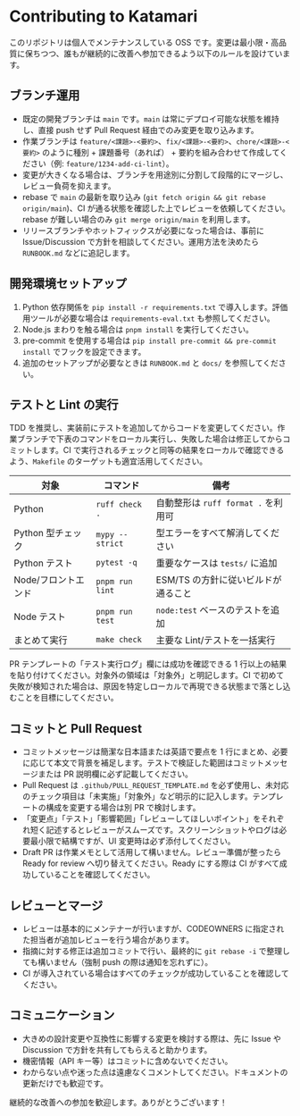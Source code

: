 # Contributing to Katamari

このリポジトリは個人でメンテナンスしている OSS です。変更は最小限・高品質に保ちつつ、誰もが継続的に改善へ参加できるよう以下のルールを設けています。

## ブランチ運用
- 既定の開発ブランチは `main` です。`main` は常にデプロイ可能な状態を維持し、直接 push せず Pull Request 経由でのみ変更を取り込みます。
- 作業ブランチは `feature/<課題>-<要約>`、`fix/<課題>-<要約>`、`chore/<課題>-<要約>` のように種別 + 課題番号（あれば） + 要約を組み合わせて作成してください（例: `feature/1234-add-ci-lint`）。
- 変更が大きくなる場合は、ブランチを用途別に分割して段階的にマージし、レビュー負荷を抑えます。
- rebase で `main` の最新を取り込み (`git fetch origin && git rebase origin/main`)、CI が通る状態を確認した上でレビューを依頼してください。rebase が難しい場合のみ `git merge origin/main` を利用します。
- リリースブランチやホットフィックスが必要になった場合は、事前に Issue/Discussion で方針を相談してください。運用方法を決めたら `RUNBOOK.md` などに追記します。

## 開発環境セットアップ
1. Python 依存関係を `pip install -r requirements.txt` で導入します。評価用ツールが必要な場合は `requirements-eval.txt` も参照してください。
2. Node.js まわりを触る場合は `pnpm install` を実行してください。
3. pre-commit を使用する場合は `pip install pre-commit && pre-commit install` でフックを設定できます。
4. 追加のセットアップが必要なときは `RUNBOOK.md` と `docs/` を参照してください。

## テストと Lint の実行
TDD を推奨し、実装前にテストを追加してからコードを変更してください。作業ブランチで下表のコマンドをローカル実行し、失敗した場合は修正してからコミットします。CI で実行されるチェックと同等の結果をローカルで確認できるよう、`Makefile` のターゲットも適宜活用してください。

| 対象 | コマンド | 備考 |
| --- | --- | --- |
| Python | `ruff check .` | 自動整形は `ruff format .` を利用可 |
| Python 型チェック | `mypy --strict` | 型エラーをすべて解消してください |
| Python テスト | `pytest -q` | 重要なケースは `tests/` に追加 |
| Node/フロントエンド | `pnpm run lint` | ESM/TS の方針に従いビルドが通ること |
| Node テスト | `pnpm run test` | `node:test` ベースのテストを追加 |
| まとめて実行 | `make check` | 主要な Lint/テストを一括実行 |

PR テンプレートの「テスト実行ログ」欄には成功を確認できる 1 行以上の結果を貼り付けてください。対象外の領域は「対象外」と明記します。CI で初めて失敗が検知された場合は、原因を特定しローカルで再現できる状態まで落とし込むことを目標にしてください。

## コミットと Pull Request
- コミットメッセージは簡潔な日本語または英語で要点を 1 行にまとめ、必要に応じて本文で背景を補足します。テストで検証した範囲はコミットメッセージまたは PR 説明欄に必ず記載してください。
- Pull Request は `.github/PULL_REQUEST_TEMPLATE.md` を必ず使用し、未対応のチェック項目は「未実施」「対象外」など明示的に記入します。テンプレートの構成を変更する場合は別 PR で検討します。
- 「変更点」「テスト」「影響範囲」「レビューしてほしいポイント」をそれぞれ短く記述するとレビューがスムーズです。スクリーンショットやログは必要最小限で結構ですが、UI 変更時は必ず添付してください。
- Draft PR は作業メモとして活用して構いません。レビュー準備が整ったら Ready for review へ切り替えてください。Ready にする際は CI がすべて成功していることを確認してください。

## レビューとマージ
- レビューは基本的にメンテナーが行いますが、CODEOWNERS に指定された担当者が追加レビューを行う場合があります。
- 指摘に対する修正は追加コミットで行い、最終的に `git rebase -i` で整理しても構いません（強制 push の際は通知を忘れずに）。
- CI が導入されている場合はすべてのチェックが成功していることを確認してください。

## コミュニケーション
- 大きめの設計変更や互換性に影響する変更を検討する際は、先に Issue や Discussion で方針を共有してもらえると助かります。
- 機密情報（API キー等）はコミットに含めないでください。
- わからない点や迷った点は遠慮なくコメントしてください。ドキュメントの更新だけでも歓迎です。

継続的な改善への参加を歓迎します。ありがとうございます！
